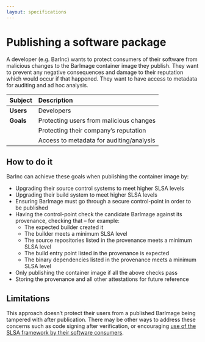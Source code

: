 ```yaml
---
layout: specifications
---
```

# Publishing a software package

A developer (e.g. BarInc) wants to protect consumers of their software from malicious changes to the BarImage container image they publish. They want to prevent any negative consequences and damage to their reputation which would occur if that happened. They want to have access to metadata for auditing and ad hoc analysis.

| Subject   | Description                              |
|:----------|:-----------------------------------------|
| **Users** | Developers                               |
| **Goals** | Protecting users from malicious changes  |
|           | Protecting their company’s reputation    |
|           | Access to metadata for auditing/analysis |

## How to do it

BarInc can achieve these goals when publishing the container image by:

- Upgrading their source control systems to meet higher SLSA levels
- Upgrading their build system to meet higher SLSA levels
- Ensuring BarImage must go through a secure control-point in order to be published
- Having the control-point check the candidate BarImage against its provenance, checking that – for example:
  - The expected builder created it
  - The builder meets a minimum SLSA level
  - The source repositories listed in the provenance meets a minimum SLSA level
  - The build entry point listed in the provenance is expected
  - The binary dependencies listed in the provenance meets a minimum SLSA level
- Only publishing the container image if all the above checks pass
- Storing the provenance and all other attestations for future reference

## Limitations

This approach doesn’t protect their users from a published BarImage being tampered with after publication. There may be other ways to address these concerns such as code signing after verification, or encouraging [use of the SLSA framework by their software consumers](/consuming-third-party-software.md).
